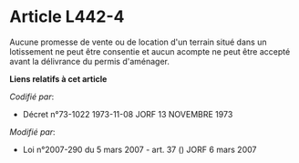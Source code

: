 # Article L442-4

Aucune promesse de vente ou de location d'un terrain situé dans un lotissement ne peut être consentie et aucun acompte ne
peut être accepté avant la délivrance du permis d'aménager.

**Liens relatifs à cet article**

_Codifié par_:

  - Décret n°73-1022 1973-11-08 JORF 13 NOVEMBRE 1973

_Modifié par_:

  - Loi n°2007-290 du 5 mars 2007 - art. 37 () JORF 6 mars 2007
